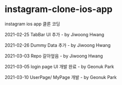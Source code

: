 # instagram-clone-ios-app
instagram ios app 클론 코딩

2021-02-25 TabBar UI 추가 - by Jiwoong Hwang

2021-02-26 Dummy Data 추가 - by Jiwoong Hwang

2021-03-03 Repo 갈아엎음 - by Jiwoong Hwang

2021-03-05 login page UI 개발 완료 - by Geonuk Park

2021-03-10 UserPage/ MyPage 개발 - by Geonuk Park